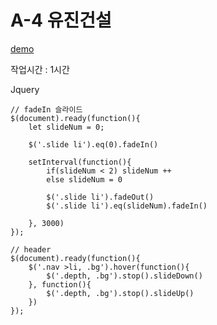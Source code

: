 # A-4 유진건설
[demo](https://ppotatog.github.io/CraftsmanWebDesign/example04/)

작업시간 : 1시간

Jquery
```
// fadeIn 슬라이드
$(document).ready(function(){
    let slideNum = 0; 

    $('.slide li').eq(0).fadeIn()

    setInterval(function(){
        if(slideNum < 2) slideNum ++
        else slideNum = 0

        $('.slide li').fadeOut()
        $('.slide li').eq(slideNum).fadeIn()

    }, 3000)  
});
```
```
// header
$(document).ready(function(){
    $('.nav >li, .bg').hover(function(){
        $('.depth, .bg').stop().slideDown()
    }, function(){
        $('.depth, .bg').stop().slideUp()
    }) 
});
```